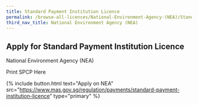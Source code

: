 ```yaml
---
title: Standard Payment Institution Licence
permalink: /browse-all-licences/National-Environment-Agency-(NEA)/Standard-Payment-Institution-Licence
third_nav_title: National Environment Agency (NEA)
---
```


## Apply for Standard Payment Institution Licence

National Environment Agency (NEA)

Print SPCP Here

{% include button.html text="Apply on NEA" src="https://www.mas.gov.sg/regulation/payments/standard-payment-institution-licence" type="primary" %}
